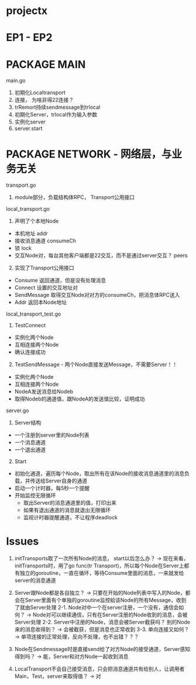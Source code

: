 # projectx 

# EP1 - EP2

# PACKAGE MAIN

main.go
1. 初期化Localtransport
2. 连接， 为啥非得22连接？
3. trRemort持续sendmessage到trlocal
4. 初期化Server，trlocal作为输入参数
5. 实例化server
6. server.start

# PACKAGE NETWORK - 网络层，与业务无关

transport.go

1. module部分，负载结构体RPC， Transport公用接口

local_transport.go

1. 声明了个本地Node
  - 本机地址 addr
  - 接收消息通道 consumeCh
  - 锁 lock
  - 交互Node对，每台其他客户端都是22交互，而不是通过server交互？ peers
2. 实现了Transport公用接口
 - Consume 返回通道，但是没有处理消息
 - Connect 设置的交互地址对
 - SendMessage 取得交互Node对对方的consumeCh，把消息体RPC送入
 - Addr 返回本Node地址

local_transport_test.go

1. TestConnect
 - 实例化两个Node
 - 互相连接两个Node
 - 确认连接成功

2. TestSendMessage - 两个Node直接发送Message，不需要Server！！
 - 实例化两个Node
 - 互相连接两个Node
 - NodeA发送消息给Nodeb
 - 取得Nodeb的通道值，跟NodeA的发送值比较，证明成功

server.go

1. Server结构
 - 一个注册到server里的Node列表
 - 一个消息通道
 - 一个退出通道

2. Start
 - 初始化通道，遍历每个Node，取出所有在该Node的接收消息通道里的消息负载，并传送给Server自身的通道
 - 启动一个计时器，每5秒一个提醒
 - 开始监控无限循环
   - 取出Server的消息通道里的值，打印出来
   - 如果有退出通道的消息就退出无限循环
   - 监视计时器提醒通道，不让程序deadlock

# Issues
1. initTransports取了一次所有Node的消息， start以后怎么办？
  -> 现在来看，initTransports时，用了go func(tr Transport)，所以每个Node在Server上都有独立的goroutine，一直在循环，等待Consume里面的消息，一来就发给
  server的消息通道

2. Server跟Node都是各自独立？
  -> 只要在开始的Node列表中写入的Node，都会在Server里面有个单独的goroutine监控給该Node的所有Message，收到了就由Server处理
2-1. Node对中一个在server注册，一个没有，通信会如何？
  -> Node对可以继续通信，只有在Server注册的Node收到的消息，会被Server处理
2-2. Server中注册的Node，消息会被Server截获吗？ 别的Node来的消息收得到？
  -> 会被截获，但是消息也正常收到
3-3. 单向连接又如何？
  -> 单项连接的正常处理，反向不处理，也不出错？？？

3. Node在Sendmessage时是直接send给了对方Node的接受通道，Server感知得到吗？
 -> 能，Server和对方Node一起收到消息

4. LocalTransport不会自己接受消息，只会把消息通道共有给别人，让调用者Main，Test，server来取得值？
 -> 对

